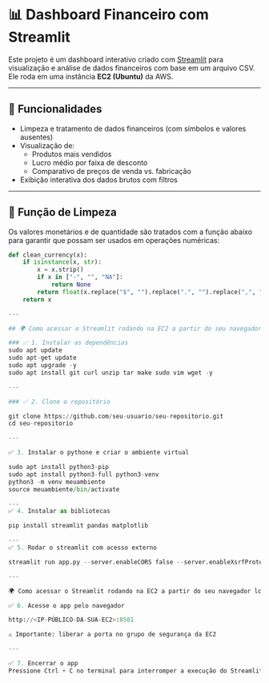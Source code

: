 # 📊 Dashboard Financeiro com Streamlit

Este projeto é um dashboard interativo criado com [Streamlit](https://streamlit.io/) para visualização e análise de dados financeiros com base em um arquivo CSV. Ele roda em uma instância **EC2 (Ubuntu)** da AWS.

---

## 🚀 Funcionalidades

- Limpeza e tratamento de dados financeiros (com símbolos e valores ausentes)
- Visualização de:
  - Produtos mais vendidos
  - Lucro médio por faixa de desconto
  - Comparativo de preços de venda vs. fabricação
- Exibição interativa dos dados brutos com filtros

---

## 🧹 Função de Limpeza

Os valores monetários e de quantidade são tratados com a função abaixo para garantir que possam ser usados em operações numéricas:

```python
def clean_currency(x):
    if isinstance(x, str):
        x = x.strip()
        if x in ["-", "", "NA"]:
            return None
        return float(x.replace("$", "").replace(".", "").replace(",", "."))
    return x

---

## 🌍 Como acessar o Streamlit rodando na EC2 a partir do seu navegador local

### ✅ 1. Instalar as dependências 
sudo apt update
sudo apt-get update
sudo apt upgrade -y
sudo apt install git curl unzip tar make sudo vim wget -y

---

### ✅ 2. Clone o repositório

git clone https://github.com/seu-usuario/seu-repositorio.git
cd seu-repositorio

---

✅ 3. Instalar o pythone e criar o ambiente virtual

sudo apt install python3-pip
sudo apt install python3-full python3-venv
python3 -m venv meuambiente
source meuambiente/bin/activate

---
✅ 4. Instalar as bibliotecas

pip install streamlit pandas matplotlib

---
✅ 5. Rodar o streamlit com acesso externo

streamlit run app.py --server.enableCORS false --server.enableXsrfProtection false --server.port 8501 --server.address 0.0.0.0

---

🌍 Como acessar o Streamlit rodando na EC2 a partir do seu navegador local

✅ 6. Acesse o app pelo navegador

http://<IP-PÚBLICO-DA-SUA-EC2>:8501

⚠️ Importante: liberar a porta no grupo de segurança da EC2

---

✅ 7. Encerrar o app
Pressione Ctrl + C no terminal para interromper a execução do Streamlit.

